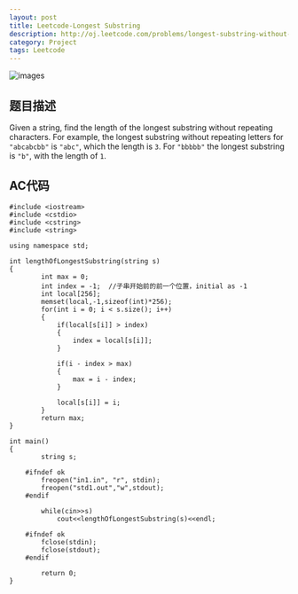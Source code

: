 ```yaml
---
layout: post
title: Leetcode-Longest Substring
description: http://oj.leetcode.com/problems/longest-substring-without-repeating-characters/
category: Project
tags: Leetcode
---
```

![images](http://media-cache-cd0.pinimg.com/736x/a9/fe/80/a9fe8055ad1f51763dfac85ed4241b64.jpg)
## 题目描述

Given a string, find the length of the longest substring without repeating characters. For example, the longest substring without repeating letters for `"abcabcbb"` is `"abc"`, which the length is `3`. For `"bbbbb"` the longest substring is `"b"`, with the length of `1`.

## AC代码

    #include <iostream>
    #include <cstdio>
    #include <cstring>
    #include <string>
    
    using namespace std;
    
    int lengthOfLongestSubstring(string s)
    {
        	int max = 0;
        	int index = -1;  //子串开始前的前一个位置，initial as -1
        	int local[256];
        	memset(local,-1,sizeof(int)*256);
        	for(int i = 0; i < s.size(); i++)
        	{
        		if(local[s[i]] > index)
        		{
        			index = local[s[i]];
        		}
        
        		if(i - index > max)
        		{
        			max = i - index;
        		}
        
        		local[s[i]] = i;
        	}
        	return max;
    }
    
    int main()
    {
        	string s;
        
        #ifndef ok
        	freopen("in1.in", "r", stdin);
        	freopen("std1.out","w",stdout);
        #endif
        
        	while(cin>>s)
        		cout<<lengthOfLongestSubstring(s)<<endl;
        
        #ifndef ok
        	fclose(stdin);
        	fclose(stdout);
        #endif
        
        	return 0;
    }
    